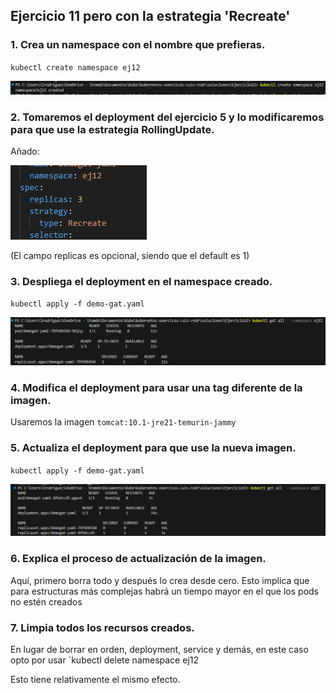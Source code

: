 ## Ejercicio 11 pero con la estrategia 'Recreate'

### 1. Crea un namespace con el nombre que prefieras.

`kubectl create namespace ej12`

![alt text](image.png)

### 2. Tomaremos el deployment del ejercicio 5 y lo modificaremos para que use la estrategia RollingUpdate.

Añado:


![alt text](image-1.png)

(El campo replicas es opcional, siendo que el default es 1)
### 3. Despliega el deployment en el namespace creado.

`kubectl apply -f demo-gat.yaml`

![alt text](image-2.png)

### 4. Modifica el deployment para usar una tag diferente de la imagen.

Usaremos la imagen `tomcat:10.1-jre21-temurin-jammy`

### 5. Actualiza el deployment para que use la nueva imagen.

`kubectl apply -f demo-gat.yaml`

![alt text](image-3.png)

### 6. Explica el proceso de actualización de la imagen.

Aquí, primero borra todo y después lo crea desde cero.
Esto implica que para estructuras más complejas habrá un tiempo mayor en el que los pods no estén creados

### 7. Limpia todos los recursos creados.

En lugar de borrar en orden, deployment, service y demás, en este caso opto por usar `kubectl delete namespace ej12

Esto tiene relativamente el mismo efecto.